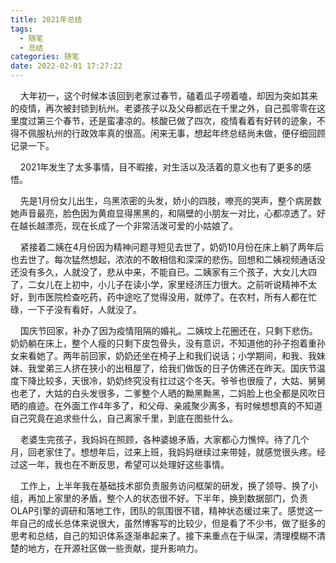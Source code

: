 ```yaml
---
title: 2021年总结
tags:
  - 随笔
  - 总结
categories: 随笔
date: 2022-02-01 17:27:22
---
```


&nbsp;&nbsp;&nbsp;&nbsp;大年初一，这个时候本该回到老家过春节，磕着瓜子唠着嗑，却因为突如其来的疫情，再次被封锁到杭州。老婆孩子以及父母都远在千里之外，自己孤零零在这里度过第三个春节，还是蛮凄凉的。核酸已做了四次，疫情看着有好转的迹象，不得不佩服杭州的行政效率真的很高。闲来无事，想起年终总结尚未做，便仔细回顾记录一下。

&nbsp;&nbsp;&nbsp;&nbsp;2021年发生了太多事情，目不暇接，对生活以及活着的意义也有了更多的感悟。

&nbsp;&nbsp;&nbsp;&nbsp;先是1月份女儿出生，乌黑浓密的头发，娇小的四肢，嘹亮的哭声，整个病房数她声音最亮，脸色因为黄疸显得黑黑的，和隔壁的小朋友一对比，心都凉透了。好在越长越漂亮，现在长成了一个非常活泼可爱的小姑娘了。

&nbsp;&nbsp;&nbsp;&nbsp;紧接着二姨在4月份因为精神问题寻短见去世了，奶奶10月份在床上躺了两年后也去世了。每次猛然想起，浓浓的不敢相信和深深的悲伤。回想和二姨视频通话没还没有多久，人就没了，悲从中来，不能自已。二姨家有三个孩子，大女儿大四了，二女儿在上初中，小儿子在读小学，家里经济压力很大。之前听说精神不太好，到市医院检查吃药，药中途吃了觉得没用，就停了。在农村，所有人都在忙碌，一下子没有看好，人就没了。

&nbsp;&nbsp;&nbsp;&nbsp;国庆节回家，补办了因为疫情阻隔的婚礼。二姨坟上花圈还在，只剩下悲伤。奶奶躺在床上，整个人瘦的只剩下皮包骨头，没有意识，不知道他的孙子抱着重孙女来看她了。两年前回家，奶奶还坐在椅子上和我们说话；小学期间，和我、我妹妹、我堂弟三人挤在狭小的出租屋了，给我们做饭的日子仿佛还在昨天。国庆节温度下降比较多，天很冷，奶奶终究没有扛过这个冬天。爷爷也很瘦了，大姑、舅舅也老了，大姑的白头发很多，二爹整个人晒的黝黑黝黑，二妈脸上也全都是风吹日晒的痕迹。在外面工作4年多了，和父母、亲戚聚少离多，有时候想想真的不知道自己究竟在追求些什么，自己离家千里，到底在图些什么。

&nbsp;&nbsp;&nbsp;&nbsp;老婆生完孩子，我妈妈在照顾，各种婆媳矛盾，大家都心力憔悴。待了几个月，回老家住了。想想年后，过来上班，我妈妈继续过来带娃，就感觉很头疼。经过这一年，我也在不断反思，希望可以处理好这些事情。

&nbsp;&nbsp;&nbsp;&nbsp;工作上，上半年我在基础技术部负责服务访问框架的研发，换了领导、换了小组，再加上家里的矛盾，整个人的状态很不好。下半年，换到数据部门，负责OLAP引擎的调研和落地工作，团队的氛围很不错，精神状态缓过来了。感觉这一年自己的成长总体来说很大，虽然博客写的比较少，但是看了不少书，做了挺多的思考和总结，自己的知识体系逐渐串起来了。接下来重点在于纵深，清理模糊不清楚的地方，在开源社区做一些贡献，提升影响力。
